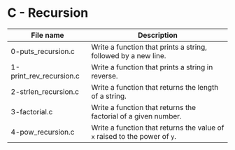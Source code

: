 # C - Recursion

| File name               | Description                                                                |
| ----------------------- | -------------------------------------------------------------------------- |
| 0-puts_recursion.c      | Write a function that prints a string, followed by a new line.             |
| 1-print_rev_recursion.c | Write a function that prints a string in reverse.                          |
| 2-strlen_recursion.c    | Write a function that returns the length of a string.                      |
| 3-factorial.c           | Write a function that returns the factorial of a given number.             |
| 4-pow_recursion.c       | Write a function that returns the value of `x` raised to the power of `y`. |
